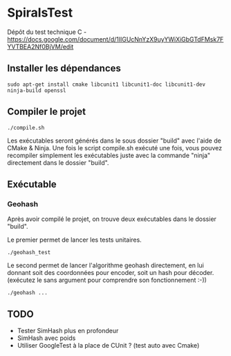 # SpiralsTest
Dépôt du test technique C - https://docs.google.com/document/d/1IlGUcNnYzX9uyYWiXiGbGTdFMsk7FYVTBEA2Nf0BjVM/edit

## Installer les dépendances

	sudo apt-get install cmake libcunit1 libcunit1-doc libcunit1-dev ninja-build openssl

## Compiler le projet

	./compile.sh

Les exécutables seront générés dans le sous dossier "build" avec l'aide de CMake & Ninja. Une fois le script compile.sh exécuté une fois, vous pouvez recompiler simplement les exécutables juste avec la commande "ninja" directement dans le dossier "build".

## Exécutable

### Geohash

Après avoir compilé le projet, on trouve deux exécutables dans le dossier "build".

Le premier permet de lancer les tests unitaires.

	./geohash_test

Le second permet de lancer l'algorithme geohash directement, en lui donnant soit des coordonnées pour encoder, soit un hash pour décoder. (exécutez le sans argument pour comprendre son fonctionnement :-))

	./geohash ...

## TODO

- Tester SimHash plus en profondeur
- SimHash avec poids
- Utiliser GoogleTest à la place de CUnit ? (test auto avec Cmake)

